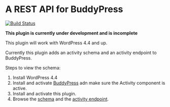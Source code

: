 # A REST API for BuddyPress

[![Build Status](https://travis-ci.org/BronsonQuick/BP-API.svg?branch=master)](https://travis-ci.org/BronsonQuick/BP-API)

**This plugin is currently under development and is incomplete**

This plugin will work with WordPress 4.4 and up.

Currently this plugin adds an activity schema and an activity endpoint to BuddyPress.

Steps to view the schema:

1. Install WordPress 4.4
2. Install and activate [BuddyPress](https://buddypress.org/) adn make sure the Activity component is active.
3. Install and activate this plugin.
4. Browse the [schema](http:/yoursite.com/wp-json/bp/v1/?context=help) and the [activity endpoint](http://yoursite.com/wp-json/bp/v1/activity).
